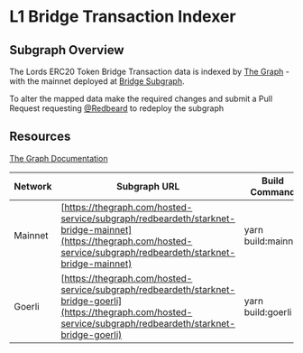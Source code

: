 # L1 Bridge Transaction Indexer

## Subgraph Overview

The Lords ERC20 Token Bridge Transaction data is indexed by [The Graph](https://thegraph.com/) - with the mainnet deployed at [Bridge Subgraph](https://thegraph.com/hosted-service/subgraph/redbeardeth/starknet-bridge-mainnet).

To alter the mapped data make the required changes and submit a Pull Request requesting [@Redbeard](https://github.com/RedBeardEth) to redeploy the subgraph

## Resources

[The Graph Documentation](https://thegraph.com/docs/en/developing/creating-a-subgraph/)

| Network | Subgraph URL                                                                                                                                                         | Build Command      |
| ------- | -------------------------------------------------------------------------------------------------------------------------------------------------------------------- | ------------------ |
| Mainnet | [https://thegraph.com/hosted-service/subgraph/redbeardeth/starknet-bridge-mainnet](https://thegraph.com/hosted-service/subgraph/redbeardeth/starknet-bridge-mainnet) | yarn build:mainnet |
| Goerli  | [https://thegraph.com/hosted-service/subgraph/redbeardeth/starknet-bridge-goerli](https://thegraph.com/hosted-service/subgraph/redbeardeth/starknet-bridge-goerli)   | yarn build:goerli  |
